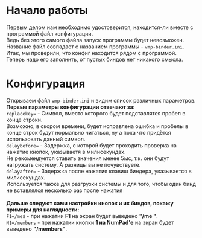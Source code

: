 # Начало работы
Первым делом нам необходимо удостоверится, находится-ли вместе с программой файл конфигурации.<br/>
Ведь без этого самого файла запуск программы будет невозможен.<br/>
Название файл совпадает с названием программы - `vmp-binder.ini`.<br/>
Итак, мы проверили, что конфиг находится рядом с программой. Теперь надо его заполнить, от пустых биндов нет никакого смысла.

# Конфигурация
Открываем файл `vmp-binder.ini` и видим список различных параметров.<br/>
**Первые параметры конфигурации отвечают за:** <br/>
```replacekey=``` - Символ, вместо которого будет подставлятся пробел в конце строки.<br/>
Возможно, в скором времени, будет исправлена ошибка и пробелы в конце строк будут нормально читаться, ну а пока что придётся использовать данный символ.<br/>
```delaybefore=``` - Задержка, с которой будет проходить проверка на нажатие кнопок, указываетя в милисекундах.<br/>
Не рекомендуется ставить значения менее 5мс, т.к. они будут нагружать систему. А разницы вы не почувствуете.<br/>
```delayafter=``` - Задержка после нажатия клавиш биндера, указывается в милисекундах.<br/>
Используется также для разгрузки системы и для того, чтобы один бинд не вставлялся несколько раз после нажатия<br/>
<br/>
**Дальше следуют сами настройки кнопок и их биндов, покажу примеры для наглядности:**<br/>
```F1=/me$``` - при нажатии **F1** на экран будет выведено **"/me "**.<br/>
```N1=/members``` - при нажатии кнопки **1 на NumPad'е** на экран будет выведено **"/members"**.
